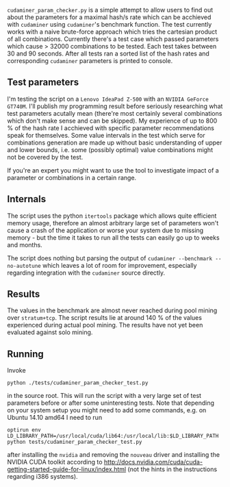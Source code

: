 `cudaminer_param_checker.py` is a simple attempt to allow users to find out about the parameters for a maximal hash/s rate which can be acchieved with `cudaminer` using `cudaminer`'s benchmark function. The test currently works with a naive brute-force approach which tries the cartesian product of all combinations. Currently there's a test case which passed parameters which cause > 32000 combinations to be tested. Each test takes between 30 and 90 seconds. After all tests ran a sorted list of the hash rates and corresponding `cudaminer` parameters is printed to console.

## Test parameters
I'm testing the script on a `Lenovo IdeaPad Z-500` with an `NVIDIA GeForce GT740M`. I'll publish my programming result before seriously researching what test parameters acutally mean (there're most certainly several combinations which don't make sense and can be skipped). My experience of up to 800 % of the hash rate I acchieved with specific parameter recommendations speak for themselves. Some value intervals in the test which serve for combinations generation are made up without basic understanding of upper and lower bounds, i.e. some (possibly optimal) value combinations might not be covered by the test.

If you're an expert you might want to use the tool to investigate impact of a parameter or combinations in a certain range.

## Internals
The script uses the python `itertools` package which allows quite efficient memory usage, therefore an almost arbitrary large set of parameters won't cause a crash of the application or worse your system due to missing memory - but the time it takes to run all the tests can easily go up to weeks and months.

The script does nothing but parsing the output of `cudaminer --benchmark --no-autotune` which leaves a lot of room for improvement, especially regarding integration with the `cudaminer` source directly.

## Results 
The values in the benchmark are almost never reached during pool mining over `stratum+tcp`. The script results lie at around 140 % of the values experienced during actual pool mining. The results have not yet been evaluated against solo mining.

## Running
Invoke

    python ./tests/cudaminer_param_checker_test.py

in the source root. This will run the script with a very large set of 
test parameters before or after some uninteresting tests. Note that depending on your system setup you might need to add 
some commands, e.g. on Ubuntu 14.10 amd64 I need to run 

    optirun env LD_LIBRARY_PATH=/usr/local/cuda/lib64:/usr/local/lib:$LD_LIBRARY_PATH python tests/cudaminer_param_checker_test.py

after installing the `nvidia` and removing the `nouveau` driver and installing the NVIDIA CUDA toolkit according to http://docs.nvidia.com/cuda/cuda-getting-started-guide-for-linux/index.html (not the hints in the instructions regarding i386 systems).

